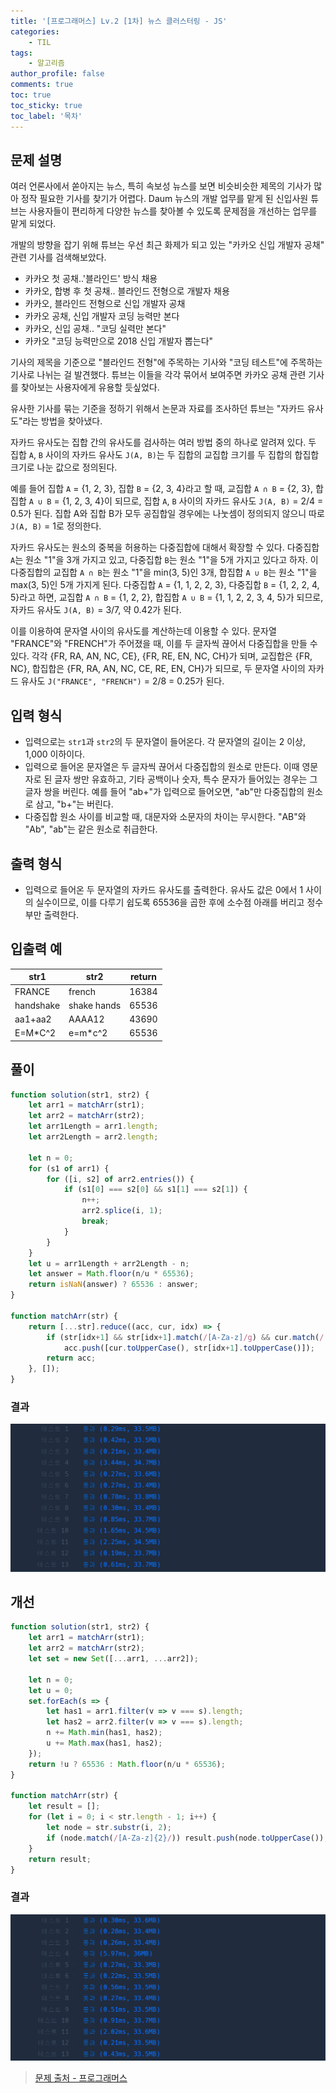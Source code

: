 ```yaml
---
title: '[프로그래머스] Lv.2 [1차] 뉴스 클러스터링 - JS'
categories:
    - TIL
tags:
    - 알고리즘
author_profile: false
comments: true
toc: true
toc_sticky: true
toc_label: '목차'
---
```


## 문제 설명
여러 언론사에서 쏟아지는 뉴스, 특히 속보성 뉴스를 보면 비슷비슷한 제목의 기사가 많아 정작 필요한 기사를 찾기가 어렵다. Daum 뉴스의 개발 업무를 맡게 된 신입사원 튜브는 사용자들이 편리하게 다양한 뉴스를 찾아볼 수 있도록 문제점을 개선하는 업무를 맡게 되었다.

개발의 방향을 잡기 위해 튜브는 우선 최근 화제가 되고 있는 "카카오 신입 개발자 공채" 관련 기사를 검색해보았다.

* 카카오 첫 공채..'블라인드' 방식 채용
* 카카오, 합병 후 첫 공채.. 블라인드 전형으로 개발자 채용
* 카카오, 블라인드 전형으로 신입 개발자 공채
* 카카오 공채, 신입 개발자 코딩 능력만 본다
* 카카오, 신입 공채.. "코딩 실력만 본다"
* 카카오 "코딩 능력만으로 2018 신입 개발자 뽑는다"

기사의 제목을 기준으로 "블라인드 전형"에 주목하는 기사와 "코딩 테스트"에 주목하는 기사로 나뉘는 걸 발견했다. 튜브는 이들을 각각 묶어서 보여주면 카카오 공채 관련 기사를 찾아보는 사용자에게 유용할 듯싶었다.

유사한 기사를 묶는 기준을 정하기 위해서 논문과 자료를 조사하던 튜브는 "자카드 유사도"라는 방법을 찾아냈다.

자카드 유사도는 집합 간의 유사도를 검사하는 여러 방법 중의 하나로 알려져 있다. 두 집합 `A`, `B` 사이의 자카드 유사도 `J(A, B)`는 두 집합의 교집합 크기를 두 집합의 합집합 크기로 나눈 값으로 정의된다.

예를 들어 집합 `A` = {1, 2, 3}, 집합 `B` = {2, 3, 4}라고 할 때, 교집합 `A ∩ B` = {2, 3}, 합집합 `A ∪ B` = {1, 2, 3, 4}이 되므로, 집합 `A`, `B` 사이의 자카드 유사도 `J(A, B)` = 2/4 = 0.5가 된다. 집합 A와 집합 B가 모두 공집합일 경우에는 나눗셈이 정의되지 않으니 따로 `J(A, B)` = 1로 정의한다.

자카드 유사도는 원소의 중복을 허용하는 다중집합에 대해서 확장할 수 있다. 다중집합 `A`는 원소 "1"을 3개 가지고 있고, 다중집합 `B`는 원소 "1"을 5개 가지고 있다고 하자. 이 다중집합의 교집합 `A ∩ B`는 원소 "1"을 min(3, 5)인 3개, 합집합 `A ∪ B`는 원소 "1"을 max(3, 5)인 5개 가지게 된다. 다중집합 `A` = {1, 1, 2, 2, 3}, 다중집합 `B` = {1, 2, 2, 4, 5}라고 하면, 교집합 `A ∩ B` = {1, 2, 2}, 합집합 `A ∪ B` = {1, 1, 2, 2, 3, 4, 5}가 되므로, 자카드 유사도 `J(A, B)` = 3/7, 약 0.42가 된다.

이를 이용하여 문자열 사이의 유사도를 계산하는데 이용할 수 있다. 문자열 "FRANCE"와 "FRENCH"가 주어졌을 때, 이를 두 글자씩 끊어서 다중집합을 만들 수 있다. 각각 {FR, RA, AN, NC, CE}, {FR, RE, EN, NC, CH}가 되며, 교집합은 {FR, NC}, 합집합은 {FR, RA, AN, NC, CE, RE, EN, CH}가 되므로, 두 문자열 사이의 자카드 유사도 `J("FRANCE", "FRENCH")` = 2/8 = 0.25가 된다.

## 입력 형식
* 입력으로는 `str1`과 `str2`의 두 문자열이 들어온다. 각 문자열의 길이는 2 이상, 1,000 이하이다.
* 입력으로 들어온 문자열은 두 글자씩 끊어서 다중집합의 원소로 만든다. 이때 영문자로 된 글자 쌍만 유효하고, 기타 공백이나 숫자, 특수 문자가 들어있는 경우는 그 글자 쌍을 버린다. 예를 들어 "ab+"가 입력으로 들어오면, "ab"만 다중집합의 원소로 삼고, "b+"는 버린다.
* 다중집합 원소 사이를 비교할 때, 대문자와 소문자의 차이는 무시한다. "AB"와 "Ab", "ab"는 같은 원소로 취급한다.

## 출력 형식
* 입력으로 들어온 두 문자열의 자카드 유사도를 출력한다. 유사도 값은 0에서 1 사이의 실수이므로, 이를 다루기 쉽도록 65536을 곱한 후에 소수점 아래를 버리고 정수부만 출력한다.

## 입출력 예

| str1      | str2        | return |
|-----------|-------------|--------|
| FRANCE    | french      | 16384  |
| handshake | shake hands | 65536  |
| aa1+aa2   | AAAA12      | 43690  |
| E=M*C^2   | e=m*c^2     | 65536  |

## 풀이
```javascript
function solution(str1, str2) {
    let arr1 = matchArr(str1);
    let arr2 = matchArr(str2);
    let arr1Length = arr1.length;
    let arr2Length = arr2.length;
    
    let n = 0;
    for (s1 of arr1) {
        for ([i, s2] of arr2.entries()) {
            if (s1[0] === s2[0] && s1[1] === s2[1]) {
                n++;
                arr2.splice(i, 1);
                break;
            }
        }
    }
    let u = arr1Length + arr2Length - n;
    let answer = Math.floor(n/u * 65536);
    return isNaN(answer) ? 65536 : answer;
}

function matchArr(str) {
    return [...str].reduce((acc, cur, idx) => {
        if (str[idx+1] && str[idx+1].match(/[A-Za-z]/g) && cur.match(/[A-Za-z]/g)) 
            acc.push([cur.toUpperCase(), str[idx+1].toUpperCase()]);
        return acc;
    }, []);
}
```

### 결과
![result1](/assets/images/2023/10/29/algorithm-107-result1.png)

## 개선
```javascript
function solution(str1, str2) {
    let arr1 = matchArr(str1);
    let arr2 = matchArr(str2);
    let set = new Set([...arr1, ...arr2]);

    let n = 0;
    let u = 0;
    set.forEach(s => {
        let has1 = arr1.filter(v => v === s).length;
        let has2 = arr2.filter(v => v === s).length;
        n += Math.min(has1, has2);
        u += Math.max(has1, has2);
    });
    return !u ? 65536 : Math.floor(n/u * 65536);
}

function matchArr(str) {
    let result = [];
    for (let i = 0; i < str.length - 1; i++) {
        let node = str.substr(i, 2);
        if (node.match(/[A-Za-z]{2}/)) result.push(node.toUpperCase());
    }
    return result;
}
```

### 결과
![result2](/assets/images/2023/10/29/algorithm-107-result2.png)

>[문제 출처 - 프로그래머스](https://school.programmers.co.kr/learn/courses/30/lessons/17677)